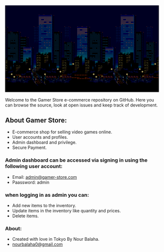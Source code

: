 ![gamer-image](client/src/assets/background.jpg)

Welcome to the Gamer Store e-commerce repository on GitHub.
Here you can browse the source, look at open issues and keep track of development. 

## About Gamer Store:
* E-commerce shop for selling video games online.
* User accounts and profiles.
* Admin dashboard and privilege.
* Secure Payment.

### Admin dashboard can be accessed via signing in using the following user account:
* Email: admin@gamer-store.com
* Paassword: admin

### when logging in as admin you can:
* Add new items to the inventory.
* Update items in the inventory like quantity and prices.
* Delete items.

### About:
* Created with love in Tokyo By Nour Balaha.
* nourbalaha0@gmail.com
